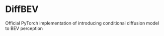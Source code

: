 # DiffBEV
Official PyTorch implementation of introducing conditional diffusion model to BEV perception
